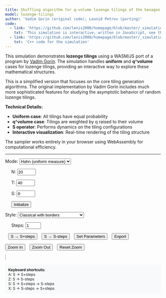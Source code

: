 ```yaml
---
title: Shuffling algorithm for q-volume lozenge tilings of the hexagon
model: lozenge-tilings
author: 'Vadim Gorin (original code); Leonid Petrov (porting)'
code:
  - link: 'https://github.com/lenis2000/homepage/blob/master/_simulations/lozenge_tilings/2025-06-02-q-vol-Gorin.md'
    txt: 'This simulation is interactive, written in JavaScript, see the source code of this page at the link'
  - link: 'https://github.com/lenis2000/homepage/blob/master/_simulations/lozenge_tilings/2025-06-02-q-vol-Gorin.cpp'
    txt: 'C++ code for the simulation'
---
```


<style>
  /* Basic styling for the canvas and controls */
  #lozenge-canvas {
    width: 100%;
    height: 80vh;
    border: 1px solid #ccc;
  }
  .controls {
    margin-bottom: 10px;
  }
  .keyboard-info {
    margin-top: 10px;
    padding: 10px;
    background-color: #f8f9fa;
    border-radius: 4px;
    font-size: 12px;
  }
</style>

<script src="/js/2025-06-02-q-vol-Gorin.js"></script>

This simulation demonstrates **lozenge tilings** using a WASM/JS port of a program by [Vadim Gorin](https://www.stat.berkeley.edu/~vadicgor/research.html). The simulation handles **uniform** and **q^volume** cases for lozenge tilings, providing an interactive way to explore these mathematical structures.

This is a simplified version that focuses on the core tiling generation algorithms. The original implementation by Vadim Gorin includes much more sophisticated features for studying the asymptotic behavior of random lozenge tilings.

**Technical Details:**
- **Uniform case**: All tilings have equal probability
- **q^volume case**: Tilings are weighted by q raised to their volume
- **S operator**: Performs dynamics on the tiling configurations
- **Interactive visualization**: Real-time rendering of the tiling structure

The sampler works entirely in your browser using WebAssembly for computational efficiency.

---

<!-- Controls for the simulation -->
<div class="controls">
  <label for="mode">Mode: </label>
  <select id="mode">
    <option value="6">Hahn (uniform measure)</option>
    <option value="5">q-Hahn (measure q^vol)</option>
  </select>
  
  <label for="N" style="margin-left: 20px;">N: </label>
  <input id="N" type="number" value="20" min="1" max="200" style="width: 60px;">
  
  <label for="T" style="margin-left: 20px;">T: </label>
  <input id="T" type="number" value="40" min="1" max="500" style="width: 60px;">
  
  <label for="S" style="margin-left: 20px;">S: </label>
  <input id="S" type="number" value="0" min="0" style="width: 60px;">
  
  <span id="q-group" style="display:none;">
    <label for="q" style="margin-left: 20px;">q: </label>
    <input id="q" type="number" value="0.9" step="0.1" min="0.01" style="width: 60px;">
  </span>
  
  <button id="initialize" style="margin-left: 20px;">Initialize</button>
</div>

<div class="controls">
  <label for="style">Style: </label>
  <select id="style">
    <option value="1">No borders</option>
    <option value="2" selected>Classical with borders</option>
    <option value="3">No borders with paths</option>
    <option value="4">Classical with borders and paths</option>
    <option value="5">Non-intersecting paths on Z²</option>
  </select>
  
  <label for="steps" style="margin-left: 20px;">Steps: </label>
  <input id="steps" type="number" value="1" min="1" max="10" style="width: 50px;">
  
  <button id="step-plus" style="margin-left: 10px;">S → S+steps</button>
  <button id="step-minus" style="margin-left: 10px;">S → S-steps</button>
  <button id="set-parameters" style="margin-left: 10px;">Set Parameters</button>
  <button id="export" style="margin-left: 10px;">Export</button>
</div>

<div class="controls">
  <button id="zoom-in">Zoom In</button>
  <button id="zoom-out" style="margin-left: 10px;">Zoom Out</button>
  <button id="zoom-reset" style="margin-left: 10px;">Reset Zoom</button>
</div>

<div id="info" style="margin-bottom: 10px; font-weight: bold;"></div>

<!-- Visualization canvas -->
<canvas id="lozenge-canvas"></canvas>

<div class="keyboard-info">
  <strong>Keyboard shortcuts:</strong><br>
  A: S → S+steps<br>
  Z: S → S-steps<br>
  S: S → S+steps → S-steps<br>
  X: S → S-steps → S+steps
</div>

<script>
Module.onRuntimeInitialized = async function() {
    // WASM Interface Class
    class WASMInterface {
        constructor() {
            this.ready = false;
            this.N_param = 20;
            this.T_param = 40;
            this.S_param = 0;
            this.mode_param = 6;
            this.q_param = 0.9;
            this.paths = [];
        }

        async initialize() {
            // Wrap exported functions
            this.initializeTiling = Module.cwrap('initializeTiling', 'number', ['number', 'number', 'number', 'number', 'number'], {async: true});
            this.performSOperator = Module.cwrap('performSOperator', 'number', [], {async: true});
            this.performSMinusOperator = Module.cwrap('performSMinusOperator', 'number', [], {async: true});
            this.exportPaths = Module.cwrap('exportPaths', 'number', [], {async: true});
            this.updateParameters = Module.cwrap('updateParameters', 'number', ['number', 'number'], {async: true});
            this.freeString = Module.cwrap('freeString', null, ['number']);
            this.getProgress = Module.cwrap('getProgress', 'number', []);
            
            this.ready = true;
            console.log('WASM module loaded successfully');
        }

        async initializeTilingWasm(params) {
            if (!this.ready) throw new Error('WASM not ready');
            
            this.N_param = params.N;
            this.T_param = params.T;
            this.S_param = params.S;
            this.mode_param = params.mode;
            this.q_param = params.q;

            try {
                const ptr = await this.initializeTiling(params.N, params.T, params.S, params.mode, params.q);
                const jsonStr = Module.UTF8ToString(ptr);
                this.freeString(ptr);
                
                const result = JSON.parse(jsonStr);
                if (result.error) {
                    throw new Error(result.error);
                }
                
                // Auto-export paths
                await this.refreshPaths();
                return result;
            } catch (error) {
                throw new Error(`Initialization failed: ${error.message}`);
            }
        }

        async stepForward() {
            if (!this.ready) throw new Error('WASM not ready');
            if (this.S_param >= this.T_param) throw new Error('Cannot perform S→S+1: already at maximum');

            try {
                const ptr = await this.performSOperator();
                const jsonStr = Module.UTF8ToString(ptr);
                this.freeString(ptr);
                
                const result = JSON.parse(jsonStr);
                if (result.error) {
                    throw new Error(result.error);
                }
                
                this.S_param = result.s;
                await this.refreshPaths();
                return result;
            } catch (error) {
                throw new Error(`S operator failed: ${error.message}`);
            }
        }

        async stepBackward() {
            if (!this.ready) throw new Error('WASM not ready');
            if (this.S_param <= 0) throw new Error('Cannot perform S→S-1: already at minimum');

            try {
                const ptr = await this.performSMinusOperator();
                const jsonStr = Module.UTF8ToString(ptr);
                this.freeString(ptr);
                
                const result = JSON.parse(jsonStr);
                if (result.error) {
                    throw new Error(result.error);
                }
                
                this.S_param = result.s;
                await this.refreshPaths();
                return result;
            } catch (error) {
                throw new Error(`S- operator failed: ${error.message}`);
            }
        }

        async refreshPaths() {
            try {
                const ptr = await this.exportPaths();
                const jsonStr = Module.UTF8ToString(ptr);
                this.freeString(ptr);
                
                const result = JSON.parse(jsonStr);
                if (!result.error) {
                    this.paths = result.paths;
                }
            } catch (error) {
                console.error('Failed to refresh paths:', error);
            }
        }

        getPaths() {
            return this.paths;
        }

        getParameters() {
            return {
                N: this.N_param,
                T: this.T_param,
                S: this.S_param,
                mode: this.mode_param,
                q: this.q_param
            };
        }

        async updateParametersWasm(params) {
            if (!this.ready) throw new Error('WASM not ready');
            
            try {
                const ptr = await this.updateParameters(params.mode, params.q);
                const jsonStr = Module.UTF8ToString(ptr);
                this.freeString(ptr);
                
                const result = JSON.parse(jsonStr);
                if (result.error) {
                    throw new Error(result.error);
                }
                
                this.mode_param = params.mode;
                this.q_param = params.q;
                return result;
            } catch (error) {
                throw new Error(`Parameter update failed: ${error.message}`);
            }
        }

        exportPlanePartition() {
            // Return current paths as plane partition
            return this.paths;
        }

        static transposeMatrix(matrix) {
            if (matrix.length === 0) return [];
            const rows = matrix.length;
            const cols = matrix[0].length;
            const transposed = Array(cols).fill(null).map(() => Array(rows));

            for (let i = 0; i < rows; i++) {
                for (let j = 0; j < cols; j++) {
                    transposed[j][i] = matrix[i][j];
                }
            }

            return transposed;
        }
    }

    // Tiling Visualizer Class
    class TilingVisualizer {
        constructor(canvas) {
            this.canvas = canvas;
            this.ctx = canvas.getContext('2d');
            this.style = 2; // Default: classical with borders

            this.colors = {
                gray1: '#D0FFD0', // Green-tinted (down rhombi)
                gray2: '#D0D0FF', // Blue-tinted (up rhombi)
                gray3: '#FFB0B0', // Red-tinted (background)
                black: '#000000',
                white: '#FFFFFF'
            };

            this.zoomLevel = 1.0;
            this.panX = 0;
            this.panY = 0;
            this.isPanning = false;
            this.lastMouseX = 0;
            this.lastMouseY = 0;

            this.setupCanvas();
            this.setupMouseHandlers();
        }

        setupCanvas() {
            const dpr = window.devicePixelRatio || 1;
            const displayWidth = 1200;
            const displayHeight = 800;

            this.canvas.width = displayWidth * dpr;
            this.canvas.height = displayHeight * dpr;
            this.ctx.scale(dpr, dpr);
            this.canvas.style.width = displayWidth + 'px';
            this.canvas.style.height = displayHeight + 'px';
        }

        setupMouseHandlers() {
            this.canvas.addEventListener('wheel', (e) => {
                e.preventDefault();
                
                const rect = this.canvas.getBoundingClientRect();
                const mouseX = e.clientX - rect.left;
                const mouseY = e.clientY - rect.top;
                
                const zoomFactor = e.deltaY > 0 ? 0.9 : 1.1;
                const newZoom = Math.max(0.1, Math.min(10.0, this.zoomLevel * zoomFactor));
                
                const scale = newZoom / this.zoomLevel;
                this.panX = mouseX - (mouseX - this.panX) * scale;
                this.panY = mouseY - (mouseY - this.panY) * scale;
                
                this.zoomLevel = newZoom;
                
                if (this.lastPaths) {
                    this.draw(this.lastPaths, this.lastN, this.lastT, this.lastS);
                }
            });

            this.canvas.addEventListener('mousedown', (e) => {
                this.isPanning = true;
                this.lastMouseX = e.clientX;
                this.lastMouseY = e.clientY;
                this.canvas.style.cursor = 'grabbing';
            });

            window.addEventListener('mousemove', (e) => {
                if (!this.isPanning) return;
                
                const dx = e.clientX - this.lastMouseX;
                const dy = e.clientY - this.lastMouseY;
                
                this.panX += dx;
                this.panY += dy;
                
                this.lastMouseX = e.clientX;
                this.lastMouseY = e.clientY;
                
                if (this.lastPaths) {
                    this.draw(this.lastPaths, this.lastN, this.lastT, this.lastS);
                }
            });

            window.addEventListener('mouseup', () => {
                this.isPanning = false;
                this.canvas.style.cursor = 'grab';
            });

            this.canvas.style.cursor = 'grab';
        }

        setStyle(style) {
            this.style = parseInt(style);
        }

        zoomIn() {
            this.zoomLevel = Math.min(10.0, this.zoomLevel * 1.2);
        }

        zoomOut() {
            this.zoomLevel = Math.max(0.1, this.zoomLevel / 1.2);
        }

        resetZoom() {
            this.zoomLevel = 1.0;
            this.panX = 0;
            this.panY = 0;
            if (this.lastPaths) {
                this.draw(this.lastPaths, this.lastN, this.lastT, this.lastS);
            }
        }

        draw(paths, N, T, S) {
            this.lastPaths = paths;
            this.lastN = N;
            this.lastT = T;
            this.lastS = S;

            const ctx = this.ctx;
            const width = this.canvas.width / (window.devicePixelRatio || 1);
            const height = this.canvas.height / (window.devicePixelRatio || 1);

            ctx.fillStyle = this.colors.white;
            ctx.fillRect(0, 0, width, height);

            if (this.style === 5) {
                this.drawLatticePathsStyle(paths, N, T, S);
            } else {
                this.drawHexagonStyle(paths, N, T, S);
            }
        }

        drawHexagonStyle(paths, N, T, S) {
            const ctx = this.ctx;
            const width = this.canvas.width / (window.devicePixelRatio || 1);
            const height = this.canvas.height / (window.devicePixelRatio || 1);

            const sqrt3 = Math.sqrt(3);
            const size = Math.max((N + S * 0.5) + (T - S) * 0.5, T * 0.5 * sqrt3);

            const margin = 40;
            const scale = Math.min(
                (width - 2 * margin) / (size * 1.2),
                (height - 2 * margin) / (size * 1.2)
            ) * this.zoomLevel;

            ctx.save();
            ctx.translate(this.panX, this.panY);
            ctx.translate(width / 2, height / 2);
            ctx.scale(scale, scale);

            this.drawBackgroundHexagon(N, T, S);

            for (let i = 0; i < T; i++) {
                for (let j = 0; j < N; j++) {
                    const currentHeight = paths[j][i];
                    const nextHeight = paths[j][i + 1];
                    this.drawRhombus(i, j, currentHeight, nextHeight);
                }
            }

            if (this.style === 3 || this.style === 4) {
                this.drawPathLines(paths, N, T);
            }

            ctx.restore();
        }

        drawBackgroundHexagon(N, T, S) {
            const ctx = this.ctx;
            const sqrt3 = Math.sqrt(3);

            const vertices = [
                {x: 0, y: 0},
                {x: 0, y: N},
                {x: S * 0.5 * sqrt3, y: N + S * 0.5},
                {x: T * 0.5 * sqrt3, y: N + (2 * S - T) * 0.5},
                {x: T * 0.5 * sqrt3, y: (2 * S - T) * 0.5},
                {x: (T - S) * 0.5 * sqrt3, y: -(T - S) * 0.5}
            ];

            ctx.beginPath();
            ctx.moveTo(vertices[0].x, vertices[0].y);
            for (let i = 1; i < 6; i++) {
                ctx.lineTo(vertices[i].x, vertices[i].y);
            }
            ctx.closePath();

            ctx.fillStyle = this.colors.gray3;
            ctx.fill();

            if (this.style === 2 || this.style === 4) {
                ctx.strokeStyle = this.colors.black;
                ctx.lineWidth = 0.5;
                ctx.stroke();
            }
        }

        drawRhombus(timeIdx, particleIdx, height, nextHeight) {
            const ctx = this.ctx;
            const sqrt3 = Math.sqrt(3);

            const x1 = timeIdx * 0.5 * sqrt3;
            const y1 = height - timeIdx * 0.5;
            const x2 = x1;
            const y2 = y1 + 1;

            let x3, y3, x4, y4;
            let fillColor;

            if (nextHeight === height) {
                // Down rhombus
                x3 = x2 + 0.5 * sqrt3;
                y3 = y2 - 0.5;
                x4 = x1 + 0.5 * sqrt3;
                y4 = y1 - 0.5;
                fillColor = this.colors.gray1;
            } else {
                // Up rhombus
                x3 = x2 + 0.5 * sqrt3;
                y3 = y2 + 0.5;
                x4 = x1 + 0.5 * sqrt3;
                y4 = y1 + 0.5;
                fillColor = this.colors.gray2;
            }

            ctx.beginPath();
            ctx.moveTo(x1, y1);
            ctx.lineTo(x2, y2);
            ctx.lineTo(x3, y3);
            ctx.lineTo(x4, y4);
            ctx.closePath();

            ctx.fillStyle = fillColor;
            ctx.fill();

            if (this.style === 2 || this.style === 4) {
                ctx.strokeStyle = this.colors.black;
                ctx.lineWidth = 0.02;
                ctx.stroke();
            }
        }

        drawPathLines(paths, N, T) {
            const ctx = this.ctx;
            const sqrt3 = Math.sqrt(3);

            ctx.strokeStyle = this.colors.black;
            ctx.lineWidth = 0.03;

            for (let j = 0; j < N; j++) {
                ctx.beginPath();

                for (let i = 0; i <= T; i++) {
                    const x = i * 0.5 * sqrt3;
                    const y = (paths[j][i] + 0.5) - i * 0.5;

                    if (i === 0) {
                        ctx.moveTo(x, y);
                    } else {
                        ctx.lineTo(x, y);
                    }
                }

                ctx.stroke();
            }
        }

        drawLatticePathsStyle(paths, N, T, S) {
            const ctx = this.ctx;
            const width = this.canvas.width / (window.devicePixelRatio || 1);
            const height = this.canvas.height / (window.devicePixelRatio || 1);

            const margin = 40;
            const scaleX = (width - 2 * margin) / (T + 5);
            const scaleY = (height - 2 * margin) / (N + S + 5);
            const scale = Math.min(scaleX, scaleY) * this.zoomLevel;

            const maxY = N + S - 1;

            ctx.save();
            ctx.translate(this.panX + margin, this.panY + height - margin);
            ctx.scale(scale, -scale);

            ctx.fillStyle = this.colors.gray3;
            for (let i = 0; i <= T; i++) {
                for (let j = 0; j <= maxY; j++) {
                    ctx.fillRect(i - 0.1, j - 0.1, 0.2, 0.2);
                }
            }

            ctx.strokeStyle = this.colors.black;
            ctx.lineWidth = 0.1;
            ctx.fillStyle = this.colors.black;

            for (let j = 0; j < N; j++) {
                ctx.beginPath();

                for (let i = 0; i <= T; i++) {
                    const x = i;
                    const y = paths[j][i];

                    if (i === 0) {
                        ctx.moveTo(x, y);
                    } else {
                        ctx.lineTo(x, y);
                    }

                    ctx.fillRect(x - 0.05, y - 0.05, 0.1, 0.1);
                }

                ctx.stroke();
            }

            ctx.restore();
        }
    }

    // UI Controller Class
    class UIController {
        constructor(wasmInterface, visualizer) {
            this.wasm = wasmInterface;
            this.visualizer = visualizer;
            this.animationId = null;
            this.animationRunning = false;
            this.compositeOperationRunning = false;

            this.setupEventListeners();
            this.updateParameterVisibility();
        }

        setupEventListeners() {
            document.getElementById('mode').addEventListener('change', () => {
                this.updateParameterVisibility();
            });

            document.getElementById('style').addEventListener('change', (e) => {
                this.visualizer.setStyle(e.target.value);
                this.redraw();
            });

            document.getElementById('initialize').addEventListener('click', () => {
                this.initializeTiling();
            });

            document.getElementById('set-parameters').addEventListener('click', () => {
                this.setParameters();
            });

            document.getElementById('step-plus').addEventListener('click', () => {
                this.stepForward();
            });

            document.getElementById('step-minus').addEventListener('click', () => {
                this.stepBackward();
            });

            document.getElementById('export').addEventListener('click', () => {
                this.exportPlanePartition();
            });

            document.getElementById('zoom-in').addEventListener('click', () => {
                this.visualizer.zoomIn();
                this.redraw();
            });

            document.getElementById('zoom-out').addEventListener('click', () => {
                this.visualizer.zoomOut();
                this.redraw();
            });

            document.getElementById('zoom-reset').addEventListener('click', () => {
                this.visualizer.resetZoom();
                this.redraw();
            });

            // Keyboard controls
            document.addEventListener('keypress', (e) => {
                if (this.animationRunning) return;

                const key = e.key.toLowerCase();
                
                if ((key === 's' || key === 'x') && this.compositeOperationRunning) {
                    return;
                }

                const steps = parseInt(document.getElementById('steps').value) || 1;

                switch(key) {
                    case 'a':
                        this.stepForward();
                        break;
                    case 'z':
                        this.stepBackward();
                        break;
                    case 's':
                        this.compositeOperationRunning = true;
                        this.stepForwardNoRedraw().then(() => {
                            return this.stepBackwardNoRedraw();
                        }).then(() => {
                            // Update S display and redraw once at the end
                            const params = this.wasm.getParameters();
                            document.getElementById('S').value = params.S;
                            this.updateInfo();
                            this.redraw();
                            this.compositeOperationRunning = false;
                        }).catch((error) => {
                            alert(error.message);
                            this.compositeOperationRunning = false;
                        });
                        break;
                    case 'x':
                        this.compositeOperationRunning = true;
                        this.stepBackwardNoRedraw().then(() => {
                            return this.stepForwardNoRedraw();
                        }).then(() => {
                            // Update S display and redraw once at the end
                            const params = this.wasm.getParameters();
                            document.getElementById('S').value = params.S;
                            this.updateInfo();
                            this.redraw();
                            this.compositeOperationRunning = false;
                        }).catch((error) => {
                            alert(error.message);
                            this.compositeOperationRunning = false;
                        });
                        break;
                }
            });

            window.addEventListener('resize', () => {
                this.redraw();
            });
        }

        updateParameterVisibility() {
            const mode = parseInt(document.getElementById('mode').value);
            const qGroup = document.getElementById('q-group');
            if (qGroup) qGroup.style.display = 'none';

            switch (mode) {
                case 5: // q-Hahn
                    if (qGroup) qGroup.style.display = 'block';
                    break;
                case 6: // Hahn
                    break;
            }
        }

        getParametersFromUI() {
            const mode = parseInt(document.getElementById('mode').value);
            const params = {
                mode: mode,
                N: parseInt(document.getElementById('N').value),
                T: parseInt(document.getElementById('T').value),
                S: parseInt(document.getElementById('S').value),
                q: 1.0
            };

            switch (mode) {
                case 5: // q-Hahn
                    params.q = parseFloat(document.getElementById('q').value);
                    break;
            }

            return params;
        }

        validateParametersUI(params) {
            if (isNaN(params.N) || params.N < 1) {
                throw new Error('N must be a positive integer');
            }
            if (isNaN(params.T) || params.T < 1) {
                throw new Error('T must be a positive integer');
            }
            if (isNaN(params.S) || params.S < 0 || params.S > params.T) {
                throw new Error('S must be between 0 and T');
            }

            switch (params.mode) {
                case 5:
                    if (isNaN(params.q) || params.q <= 0 || params.q === 1) {
                        throw new Error('q must be positive and not equal to 1');
                    }
                    break;
            }
        }

        async initializeTiling() {
            try {
                const params = this.getParametersFromUI();
                this.validateParametersUI(params);

                await this.wasm.initializeTilingWasm(params);

                const actualParams = this.wasm.getParameters();
                document.getElementById('S').value = actualParams.S;

                this.updateInfo();
                this.redraw();

            } catch (error) {
                alert('Initialization error: ' + error.message);
                console.error(error);
            }
        }

        async stepForward() {
            try {
                const steps = parseInt(document.getElementById('steps').value) || 1;
                
                for (let i = 0; i < steps; i++) {
                    await this.wasm.stepForward();
                }

                const params = this.wasm.getParameters();
                document.getElementById('S').value = params.S;

                this.updateInfo();
                this.redraw();

            } catch (error) {
                alert(error.message);
            }
        }

        async stepBackward() {
            try {
                const steps = parseInt(document.getElementById('steps').value) || 1;
                
                for (let i = 0; i < steps; i++) {
                    await this.wasm.stepBackward();
                }

                const params = this.wasm.getParameters();
                document.getElementById('S').value = params.S;

                this.updateInfo();
                this.redraw();

            } catch (error) {
                alert(error.message);
            }
        }

        // Internal functions without redraw for composite operations
        async stepForwardNoRedraw() {
            const steps = parseInt(document.getElementById('steps').value) || 1;
            for (let i = 0; i < steps; i++) {
                await this.wasm.stepForward();
            }
        }

        async stepBackwardNoRedraw() {
            const steps = parseInt(document.getElementById('steps').value) || 1;
            for (let i = 0; i < steps; i++) {
                await this.wasm.stepBackward();
            }
        }

        exportPlanePartition() {
            try {
                const partition = this.wasm.exportPlanePartition();
                const transposed = WASMInterface.transposeMatrix(partition);

                let text = '';
                for (let row of transposed) {
                    text += row.join('\t') + '\n';
                }

                const blob = new Blob([text], { type: 'text/plain' });
                const url = URL.createObjectURL(blob);
                const a = document.createElement('a');
                a.href = url;
                a.download = `plane_partition_N${this.wasm.getParameters().N}_T${this.wasm.getParameters().T}_S${this.wasm.getParameters().S}.txt`;
                a.click();
                URL.revokeObjectURL(url);

            } catch (error) {
                alert('Export error: ' + error.message);
            }
        }

        updateInfo() {
            const params = this.wasm.getParameters();
            const modeNames = {
                1: 'Imaginary q-Racah',
                2: 'Real q-Racah',
                3: 'Trigonometric q-Racah',
                4: 'Racah',
                5: 'q-Hahn',
                6: 'Hahn'
            };

            const info = document.getElementById('info');
            info.innerHTML = `
                <strong>Current Configuration:</strong><br>
                Mode: ${modeNames[params.mode]}<br>
                N = ${params.N}, T = ${params.T}, S = ${params.S}
            `;
        }

        async setParameters() {
            try {
                const params = this.getParametersFromUI();
                const currentParams = this.wasm.getParameters();
                
                if (params.N !== currentParams.N || params.T !== currentParams.T || params.S !== currentParams.S) {
                    alert('Cannot change N, T, or S without creating a new tiling. Use "Initialize New Tiling" instead.');
                    return;
                }
                
                this.validateParametersUI(params);
                await this.wasm.updateParametersWasm(params);
                
                this.updateInfo();
                
            } catch (error) {
                alert('Invalid parameters: ' + error.message);
            }
        }

        redraw() {
            try {
                const params = this.wasm.getParameters();
                const paths = this.wasm.getPaths();
                this.visualizer.draw(paths, params.N, params.T, params.S);
            } catch (error) {
                console.error('Redraw error:', error);
            }
        }
    }

    // Initialize application
    try {
        const wasmInterface = new WASMInterface();
        await wasmInterface.initialize();

        const canvas = document.getElementById('lozenge-canvas');
        const visualizer = new TilingVisualizer(canvas);

        const ui = new UIController(wasmInterface, visualizer);

        // Initialize with default parameters
        ui.initializeTiling();

        console.log('Random Tilings Generator initialized successfully');

    } catch (error) {
        console.error('Failed to initialize application:', error);
        alert('Failed to initialize application. Check console for details.');
    }
};
</script>